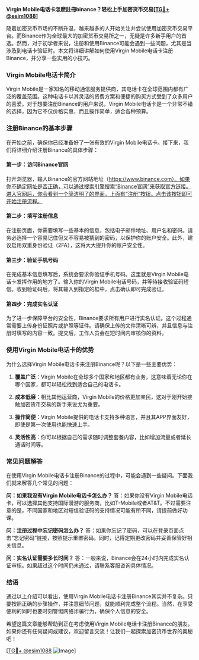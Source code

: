 **Virgin Mobile电话卡怎麽註冊binance？轻松上手加密货币交易[[TG💪+ @esim1088](https://t.me/s/esim1088)]**

随着加密货币市场的不断升温，越来越多的人开始关注并尝试使用加密货币交易平台。而Binance作为全球最大的加密货币交易所之一，无疑是许多新手用户的首选。然而，对于初学者来说，注册和使用Binance可能会遇到一些问题，尤其是当涉及到电话卡验证时。本文将详细讲解如何使用Virgin Mobile电话卡注册Binance，并分享一些实用的小技巧。

### Virgin Mobile电话卡简介

Virgin Mobile是一家知名的移动通信服务提供商，其电话卡在全球范围内都有广泛的覆盖范围。这种电话卡以其灵活的资费方案和便捷的购买方式受到了众多用户的喜爱。对于想要注册Binance的用户来说，Virgin Mobile电话卡是一个非常不错的选择，因为它不仅价格实惠，而且操作简单，适合各种预算。

### 注册Binance的基本步骤

在开始之前，确保你已经准备好了一张有效的Virgin Mobile电话卡。接下来，我们将详细介绍注册Binance的具体步骤：

#### 第一步：访问Binance官网

打开浏览器，输入Binance的官方网站地址（https://www.binance.com）。如果你不确定网址是否正确，可以通过搜索引擎搜索“Binance官网”来获取官方链接。进入官网后，你会看到一个简洁明了的界面，上面有“注册”按钮。点击该按钮即可开始注册流程。

#### 第二步：填写注册信息

在注册页面，你需要填写一些基本的信息，包括电子邮件地址、用户名和密码。请务必选择一个容易记住但又不容易被猜到的密码，以保护你的账户安全。此外，建议启用双重身份验证（2FA），这将大大提升你的账户安全性。

#### 第三步：验证手机号码

在完成基本信息填写后，系统会要求你验证手机号码。这里就是Virgin Mobile电话卡发挥作用的地方了。输入你的Virgin Mobile电话号码，并等待接收验证码短信。收到验证码后，将其输入到指定的框中，点击确认即可完成验证。

#### 第四步：完成实名认证

为了进一步保障平台的安全性，Binance要求所有用户进行实名认证。这个过程通常需要上传身份证照片或护照等证件。请确保上传的文件清晰可辨，并且信息与注册时填写的内容一致。提交后，工作人员会在短时间内审核你的资料。

### 使用Virgin Mobile电话卡的优势

为什么选择Virgin Mobile电话卡来注册Binance呢？以下是一些主要优势：

1. **覆盖广泛**：Virgin Mobile在全球多个国家和地区都有业务，这意味着无论你在哪个国家，都可以轻松找到适合自己的电话卡。
   
2. **成本低廉**：相比其他运营商，Virgin Mobile的价格更加亲民，这对于刚开始接触加密货币交易的新手来说尤为重要。

3. **操作简便**：Virgin Mobile提供的电话卡支持多种语言，并且其APP界面友好，即使是第一次使用也能快速上手。

4. **灵活性高**：你可以根据自己的需求随时调整套餐内容，比如增加流量或者延长通话时间等。

### 常见问题解答

在使用Virgin Mobile电话卡注册Binance的过程中，可能会遇到一些疑问。下面我们就来解答几个常见的问题：

**问：如果我没有Virgin Mobile电话卡怎么办？**
答：如果你没有Virgin Mobile电话卡，可以选择其他支持国际漫游的服务商，比如T-Mobile或者AT&T。不过需要注意的是，不同国家和地区对短信验证码的支持情况可能有所不同，请提前做好功课。

**问：注册过程中忘记密码怎么办？**
答：如果你忘记了密码，可以在登录页面点击“忘记密码”链接，按照提示重置密码。同时，记得定期更改密码并妥善保管好相关信息。

**问：实名认证需要多长时间？**
答：一般来说，Binance会在24小时内完成实名认证审核。如果超过这个时间仍未通过，请联系客服咨询具体情况。

### 结语

通过以上介绍可以看出，使用Virgin Mobile电话卡注册Binance其实并不复杂。只要按照正确的步骤操作，并注意细节问题，就能顺利完成整个流程。当然，在享受便利的同时也要时刻警惕网络诈骗行为，确保个人信息的安全。

希望这篇文章能够帮助到正在考虑使用Virgin Mobile电话卡注册Binance的朋友。如果你还有任何疑问或建议，欢迎留言交流！让我们一起探索加密货币世界的奥秘吧！

[[TG💪+ @esim1088](https://t.me/s/esim1088) ![Image](https://i.postimg.cc/4NQfJmqS/Snipaste-2025-05-13-00-14-12.png)]